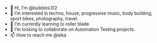 - 👋 Hi, I’m @bubbles312
- 👀 I’m interested in techno, house, progressive music, body building, sport bikes, photography, travel.
- 🌱 I’m currently learning to roller blade
- 💞️ I’m looking to collaborate on Automation Testing projects.
- 📫 How to reach me @aika

<!---
bubbles312/bubbles312 is a ✨ special ✨ repository because its `README.md` (this file) appears on your GitHub profile.
You can click the Preview link to take a look at your changes.
--->
